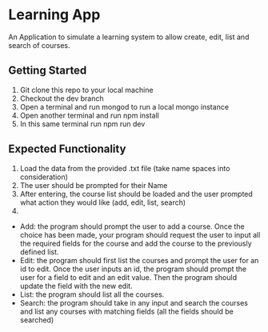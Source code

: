 
# Learning App

An Application to simulate a learning system to allow create, edit, list and search of courses.

## Getting Started

1. Git clone this repo to your local machine
2. Checkout the dev branch
3. Open a terminal and run mongod to run a local mongo instance
4. Open another terminal and run npm install
5. In this same terminal run npm run dev

## Expected Functionality

1. Load the data from the provided .txt file (take name spaces into consideration)
2. The user should be prompted for their Name
3. After entering, the course list should be loaded and the user prompted what action they would like (add, edit, list, search)
4.
* Add: the program should prompt the user to add a course. Once the choice has been
made, your program should request the user to input all the required fields for the
course and add the course to the previously defined list.
* Edit: the program should first list the courses and prompt the user for an id to edit. Once
the user inputs an id, the program should prompt the user for a field to edit and an edit
value. Then the program should update the field with the new edit.
* List: the program should list all the courses.
* Search: the program should take in any input and search the courses and list any
courses with matching fields (all the fields should be searched)
